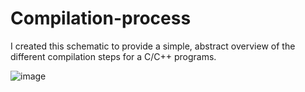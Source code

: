# Compilation-process
I created this schematic to provide a simple, abstract overview of the different compilation steps for a C/C++ programs.

![image](https://user-images.githubusercontent.com/45420549/154858757-3a140295-3677-4944-a04a-11d807070e84.png)
